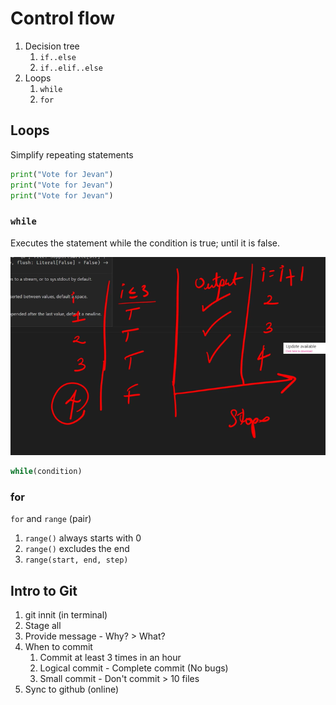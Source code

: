 # Control flow

1. Decision tree
   1. `if..else`
   2. `if..elif..else`
2. Loops
   1. `while`
   2. `for`

## Loops

Simplify repeating statements

```py
print("Vote for Jevan")
print("Vote for Jevan")
print("Vote for Jevan")
```

### `while`

Executes the statement while the condition is true; until it is false.

![alt text](image.png)

```py
while(condition)
```

### for

`for` and `range` (pair)

1. `range()` always starts with 0
2. `range()` excludes the end
3. `range(start, end, step)`

## Intro to Git

1. git innit (in terminal)
2. Stage all
3. Provide message - Why? > What?
4. When to commit
   1. Commit at least 3 times in an hour
   2. Logical commit - Complete commit (No bugs)
   3. Small commit - Don't commit > 10 files
5. Sync to github (online)
